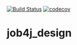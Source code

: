[![Build Status](https://travis-ci.org/Selesito/job4j_design.svg?branch=master)](https://travis-ci.org/Selesito/job4j_design)
[![codecov](https://codecov.io/gh/Selesito/job4j_design/branch/master/graph/badge.svg?token=SVEBVO6ACM)](https://codecov.io/gh/Selesito/job4j_design)
# job4j_design

